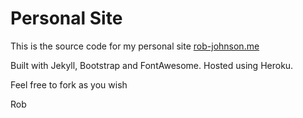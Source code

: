 Personal Site
=============

This is the source code for my personal site [rob-johnson.me](http://rob-johnson.me)

Built with Jekyll, Bootstrap and FontAwesome. Hosted using Heroku.

Feel free to fork as you wish

Rob
